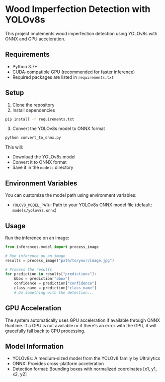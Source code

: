 # Wood Imperfection Detection with YOLOv8s

This project implements wood imperfection detection using YOLOv8s with ONNX and GPU acceleration.

## Requirements

- Python 3.7+
- CUDA-compatible GPU (recommended for faster inference)
- Required packages are listed in `requirements.txt`

## Setup

1. Clone the repository
2. Install dependencies

```bash
pip install -r requirements.txt
```

3. Convert the YOLOv8s model to ONNX format

```bash
python convert_to_onnx.py
```

This will:

- Download the YOLOv8s model
- Convert it to ONNX format
- Save it in the `models` directory

## Environment Variables

You can customize the model path using environment variables:

- `YOLOV8_MODEL_PATH`: Path to your YOLOv8s ONNX model file (default: `models/yolov8s.onnx`)

## Usage

Run the inference on an image:

```python
from inferences.model import process_image

# Run inference on an image
results = process_image("path/to/your/image.jpg")

# Process the results
for prediction in results["predictions"]:
    bbox = prediction["bbox"]
    confidence = prediction["confidence"]
    class_name = prediction["class_name"]
    # Do something with the detection...
```

## GPU Acceleration

The system automatically uses GPU acceleration if available through ONNX Runtime. If a GPU is not available or if there's an error with the GPU, it will gracefully fall back to CPU processing.

## Model Information

- YOLOv8s: A medium-sized model from the YOLOv8 family by Ultralytics
- ONNX: Provides cross-platform acceleration
- Detection format: Bounding boxes with normalized coordinates [x1, y1, x2, y2]
